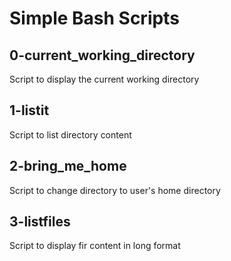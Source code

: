 # Simple Bash Scripts

## 0-current_working_directory
Script to display the current working directory

## 1-listit
Script to list directory content

## 2-bring_me_home
Script to change directory to user's home directory

## 3-listfiles
Script to display fir content in long format
